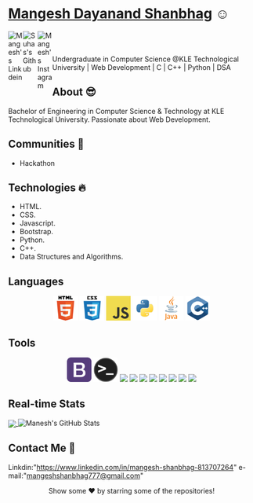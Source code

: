 # <a href="https://www.linkedin.com/in/mangesh-shanbhag-813707264">Mangesh Dayanand Shanbhag</a> ☺
 
<a href="https://www.linkedin.com/in/mangesh-shanbhag-813707264">
  <img align="left" alt="Mangesh's Linkdein" width="30px" src="https://cdn.jsdelivr.net/npm/simple-icons@v3/icons/linkedin.svg" />
</a>
<a href="https://github.com/SuhasP2002/">
  <img align="left" alt="Suhas's Github" width="30px" src="https://cdn.jsdelivr.net/npm/simple-icons@v3/icons/github.svg" />
</a>
<a href="https://www.instagram.com/mangesh.shanbhag7/">
  <img align="left" alt="Mangesh's Instagram" width="30px" src="https://cdn.jsdelivr.net/npm/simple-icons@v3/icons/instagram.svg" />
</a>

<br/>
<br/>

Undergraduate in Computer Science @KLE Technological University | Web Development | C | C++ | Python | DSA 

## About :sunglasses:
Bachelor of Engineering in Computer Science & Technology at KLE Technological University. Passionate about Web Development.

## Communities :dancers:
- Hackathon 

## Technologies :fire:
- HTML.
- CSS.
- Javascript.
- Bootstrap.
- Python.
- C++.
- Data Structures and Algorithms.


## Languages
<p align="center">
<code><img height="50px" src="https://raw.githubusercontent.com/github/explore/80688e429a7d4ef2fca1e82350fe8e3517d3494d/topics/html/html.png"></code>
<code><img height="50px" src="https://raw.githubusercontent.com/github/explore/80688e429a7d4ef2fca1e82350fe8e3517d3494d/topics/css/css.png"></code>
<code><img height="50px" src="https://raw.githubusercontent.com/github/explore/80688e429a7d4ef2fca1e82350fe8e3517d3494d/topics/javascript/javascript.png"></code>
<code><img height="50px" src="https://raw.githubusercontent.com/github/explore/80688e429a7d4ef2fca1e82350fe8e3517d3494d/topics/python/python.png"></code>
<code><img height="50px" src="https://raw.githubusercontent.com/github/explore/80688e429a7d4ef2fca1e82350fe8e3517d3494d/topics/java/java.png"></code>
<code><img height="50px" src="https://raw.githubusercontent.com/github/explore/80688e429a7d4ef2fca1e82350fe8e3517d3494d/topics/cpp/cpp.png"></code>
</p>

## Tools
<p align="center">
<code><img height="50px" src="https://raw.githubusercontent.com/github/explore/80688e429a7d4ef2fca1e82350fe8e3517d3494d/topics/bootstrap/bootstrap.png"></code>
<code><img height="50px" src="https://raw.githubusercontent.com/github/explore/80688e429a7d4ef2fca1e82350fe8e3517d3494d/topics/terminal/terminal.png"></code>
<code><img height="50px" src="https://upload.wikimedia.org/wikipedia/commons/thumb/c/cf/Angular_full_color_logo.svg/1200px-Angular_full_color_logo.svg.png"></code>
<code><img height="50px" src="https://kubernetes.io/images/favicon.png"></code>
<code><img height="50px" src="https://opensource.google/static/images/projects/os-projects-tensorflow.svg"></code>
<code><img height="50px" src="https://pytorch.org/assets/images/pytorch-logo.png"></code>
<code><img height="50px" src="https://upload.wikimedia.org/wikipedia/commons/thumb/0/05/Scikit_learn_logo_small.svg/1200px-Scikit_learn_logo_small.svg.png"></code>
<code><img height="50px" src="https://d1.awsstatic.com/asset-repository/products/amazon-rds/1024px-MySQL.ff87215b43fd7292af172e2a5d9b844217262571.png"></code>
<code><img height="50px" src="https://cdn.analyticsvidhya.com/wp-content/uploads/2018/03/pandas.jpg"></code>
<code><img height="50px" src="https://www.javatpoint.com/js/nodejs/images/node-js-tutorial.png"></code>

## Real-time Stats
<a href="https://github.com/babycoader777">
  <img align="center" src="https://github-readme-stats.vercel.app/api/top-langs/?username=babycoader777&theme=radical" />
</a>
<img src="https://github-readme-stats.vercel.app/api?username=babycoader777&&show_icons=true&theme=radical&line_height=27&v=5" alt="Manesh's GitHub Stats" />


##  Contact Me 📱
Linkdin:"https://www.linkedin.com/in/mangesh-shanbhag-813707264"
e-mail:"mangeshshanbhag777@gmail.com"

<div align="center">
Show some ❤️ by starring some of the repositories!
